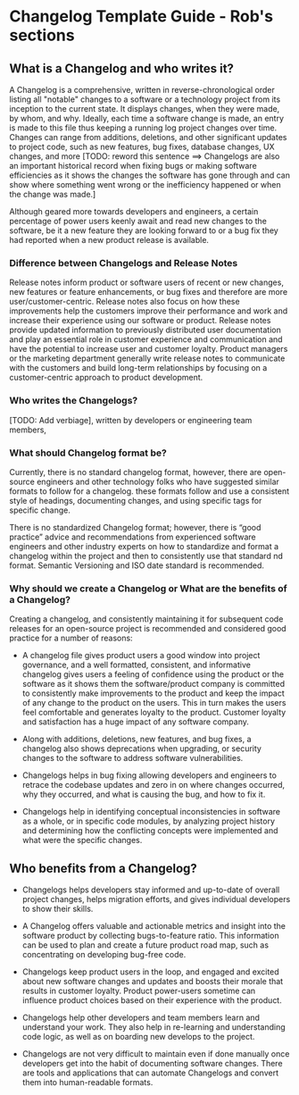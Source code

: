 # Changelog Template Guide - Rob's sections

## What is a Changelog and who writes it?

A Changelog is a comprehensive, written in reverse-chronological order listing all "notable" changes to a software or a technology project from its inception to the current state. It displays changes, when they were made, by whom, and why. Ideally, each time a software change is made, an entry is made to this file thus keeping a running log project changes over time. Changes can range from additions, deletions, and other significant updates to project code, such as new features, bug fixes, database changes, UX changes, and more  [TODO: reword this sentence ==> Changelogs are also an important historical record when fixing bugs or making software efficiencies as it shows the changes the software has gone through and can show where something went wrong or the inefficiency happened or when the change was made.]

Although geared more towards developers and engineers, a certain percentage of power users keenly await and read new changes to the software, be it a new feature they are looking forward to or a bug fix they had reported when a new product release is available.

### Difference between Changelogs and Release Notes

Release notes inform product or software users of recent or new changes, new features or feature enhancements, or bug fixes and therefore are more user/customer-centric. Release notes also focus on how these improvements help the customers improve their performance and work and increase their experience using our software or product. Release notes provide updated information to previously distributed user documentation and play an essential role in customer experience and communication and have the potential to increase user and customer loyalty. Product managers or the marketing department generally write release notes to communicate with the customers and build long-term relationships by focusing on a customer-centric approach to product development.

### Who writes the Changelogs?

[TODO: Add verbiage], written by developers or engineering team members,

### What should Changelog format be?

Currently, there is no standard changelog format, however, there are open-source engineers and other technology folks who have suggested similar formats to follow for a changelog. these formats follow and use a consistent style of headings, documenting changes, and using specific tags for specific change.

There is no standardized Changelog format; however, there is “good practice” advice and recommendations from experienced software engineers and other industry experts on how to standardize and format a changelog within the project and then to consistently use that standard nd format. Semantic Versioning and ISO date standard is recommended.

### Why should we create a Changelog or What are the benefits of a Changelog?

Creating a changelog, and consistently maintaining it for subsequent code releases for an open-source project is recommended and considered good practice for a number of reasons:

- A changelog file gives product users a good window into project governance, and a well formatted, consistent, and informative changelog gives users a feeling of confidence using the product or the software as it shows them the software/product company is committed to consistently make improvements to the product and keep the impact of any change to the product on the users. This in turn makes the users feel comfortable and generates loyalty to the product. Customer loyalty and satisfaction has a huge impact of any software company.

- Along with additions, deletions, new features, and bug fixes, a changelog also shows deprecations when upgrading, or security changes to the software to address software vulnerabilities.
  
- Changelogs helps in bug fixing allowing developers and engineers to retrace the codebase updates and zero in on where changes occurred, why they occurred, and what is causing the bug, and how to fix it.

- Changelogs help in identifying conceptual inconsistencies in software as a whole, or in specific code modules, by analyzing project history and determining how the conflicting concepts were implemented and what were the specific changes.

## Who benefits from a Changelog?

- Changelogs helps developers stay informed and up-to-date of overall project changes, helps migration efforts, and gives individual developers to show their skills.

- A Changelog offers valuable and actionable metrics and insight into the software product by collecting bugs-to-feature ratio. This information can be used to plan and create a future product road map, such as concentrating on developing bug-free code.

- Changelogs keep product users in the loop, and engaged and excited about new software changes and updates and boosts their morale that results in customer loyalty. Product power-users sometime can influence product choices based on their experience with the product.
  
- Changelogs help other developers and team members learn and understand your work. They also help in re-learning and understanding code logic, as well as on boarding new develops to the project.

- Changelogs are not very difficult to maintain even if done manually once developers get into the habit of documenting software changes. There are tools and applications that can automate Changelogs and convert them into human-readable formats.
